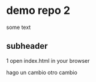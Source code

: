 # demo repo 2

some text

## subheader

1 open index.html in your browser

hago un cambio
otro cambio
